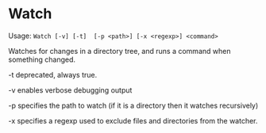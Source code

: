 Watch
=====

Usage: ``Watch [-v] [-t]  [-p <path>] [-x <regexp>] <command>``

Watches for changes in a directory tree, and runs a command when
something changed.

-t deprecated, always true.

-v enables verbose debugging output

-p <path> specifies the path to watch (if it is a directory then it watches recursively)

-x <regexp> specifies a regexp used to exclude files and directories from the watcher.
